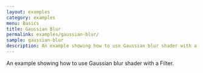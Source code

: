 ```yaml
---
layout: examples
category: examples
menu: Basics
title: Gaussian Blur
permalink: examples/gaussian-blur/
sample: gaussian-blur
description: An example showing how to use Gaussian blur shader with a Filter
---
```


An example showing how to use Gaussian blur shader with a Filter.
